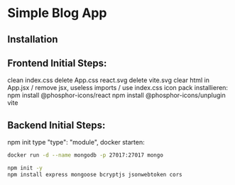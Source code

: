 # Simple Blog App

## Installation


## Frontend Initial Steps:

clean index.css
delete App.css
react.svg
delete vite.svg
clear html in App.jsx / remove jsx, useless imports / use index.css
icon pack installieren: 
npm install @phosphor-icons/react
npm install @phosphor-icons/unplugin vite

## Backend Initial Steps:

npm init
type "type": "module",
docker starten:

```bash
docker run -d --name mongodb -p 27017:27017 mongo
````

```bash
npm init -y
npm install express mongoose bcryptjs jsonwebtoken cors
```
